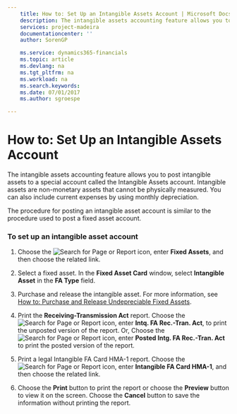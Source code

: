 ```yaml
---
    title: How to: Set Up an Intangible Assets Account | Microsoft Docs
    description: The intangible assets accounting feature allows you to post intangible assets to a special account called the Intangible Assets account. Intangible assets are non-monetary assets that cannot be physically measured. You can also include current expenses by using monthly depreciation.
    services: project-madeira
    documentationcenter: ''
    author: SorenGP

    ms.service: dynamics365-financials
    ms.topic: article
    ms.devlang: na
    ms.tgt_pltfrm: na
    ms.workload: na
    ms.search.keywords:
    ms.date: 07/01/2017
    ms.author: sgroespe

---
```

# How to: Set Up an Intangible Assets Account
The intangible assets accounting feature allows you to post intangible assets to a special account called the Intangible Assets account. Intangible assets are non-monetary assets that cannot be physically measured. You can also include current expenses by using monthly depreciation.  
  
 The procedure for posting an intangible asset account is similar to the procedure used to post a fixed asset account.  
  
### To set up an intangible asset account  
  
1.  Choose the ![Search for Page or Report](media/ui-search/search_small.png "Search for Page or Report icon") icon, enter **Fixed Assets**, and then choose the related link.  
  
2.  Select a fixed asset. In the **Fixed Asset Card** window, select **Intangible Asset** in the **FA Type** field.  
  
3.  Purchase and release the intangible asset. For more information, see [How to: Purchase and Release Undepreciable Fixed Assets](how-to-purchase-and-release-undepreciable-fixed-assets.md).  
  
4.  Print the **Receiving-Transmission Act** report. Choose the ![Search for Page or Report](media/ui-search/search_small.png "Search for Page or Report icon") icon, enter **Intq. FA Rec.-Tran. Act**, to print the unposted version of the report. Or, Choose the ![Search for Page or Report](media/ui-search/search_small.png "Search for Page or Report icon") icon, enter **Posted Intg. FA Rec.-Tran. Act** to print the posted version of the report.  
  
5.  Print a legal Intangible FA Card HMA-1 report. Choose the ![Search for Page or Report](media/ui-search/search_small.png "Search for Page or Report icon") icon, enter **Intangible FA Card HMA-1**, and then choose the related link.  
  
6.  Choose the **Print** button to print the report or choose the **Preview** button to view it on the screen. Choose the **Cancel** button to save the information without printing the report.